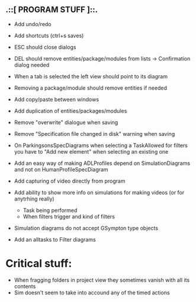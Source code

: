 ## .::[ PROGRAM STUFF ]::.

* Add undo/redo
* Add shortcuts (ctrl+s saves)
* ESC should close dialogs
* DEL should remove entities/package/modules from lists -> Confirmation dialog needed
* When a tab is selected the left view should point to its diagram
* Removing a package/module should remove entities if needed
* Add copy/paste between windows
* Add duplication of entities/packages/modules
* Remove "overwrite" dialogue when saving
* Remove "Specification file changed in disk" warning when saving
* On ParkingsonsSpecDiagrams when selecting a TaskAllowed for filters you have to "Add new element" when selecting an existing one
* Add an easy way of making ADLProfiles depend on SimulationDiagrams and not on HumanProfileSpecDiagram
* Add capturing of video directly from program
* Add ability to show more info on simulations for making videos (or for anytrhing really)
    - Task being performed
    - When filters trigger and kind of filters

* Simulation diagrams do not accept GSympton type objects
* Add an alltasks to Filter diagrams

# Critical stuff:
* When fragging folders in project view they sometimes vanish with all its contents
* Sim doesn't seem to take into accound any of the timed actions